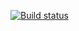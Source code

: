 [![Build status](https://ci.appveyor.com/api/projects/status/uylo4ql2d0s5fa5w?svg=true)](https://ci.appveyor.com/project/rbabarov/hw-ajs-6-1)